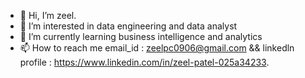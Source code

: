 - 👋 Hi, I’m zeel.
- 👀 I’m interested in data engineering and data analyst
- 🌱 I’m currently learning business intelligence and analytics
- 📫 How to reach me email_id : zeelpc0906@gmail.com && linkedln profile : https://www.linkedin.com/in/zeel-patel-025a34233.

<!---
zeel0906/zeel0906 is a ✨ special ✨ repository because its `README.md` (this file) appears on your GitHub profile.
You can click the Preview link to take a look at your changes.
--->
